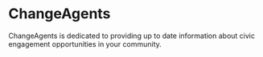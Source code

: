 # ChangeAgents
ChangeAgents is dedicated to providing up to date information about civic engagement opportunities in your community.
